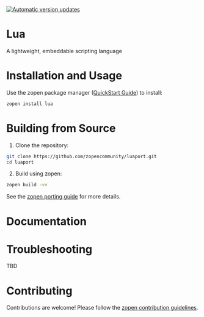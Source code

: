 [![Automatic version updates](https://github.com/ZOSOpenTools/luaport/actions/workflows/bump.yml/badge.svg)](https://github.com/ZOSOpenTools/luaport/actions/workflows/bump.yml)

# Lua

A lightweight, embeddable scripting language

# Installation and Usage

Use the zopen package manager ([QuickStart Guide](https://zopen.community/#/Guides/QuickStart)) to install:
```bash
zopen install lua
```

# Building from Source

1. Clone the repository:
```bash
git clone https://github.com/zopencommunity/luaport.git
cd luaport
```
2. Build using zopen:
```bash
zopen build -vv
```

See the [zopen porting guide](https://zopen.community/#/Guides/Porting) for more details.

# Documentation


# Troubleshooting
TBD

# Contributing
Contributions are welcome! Please follow the [zopen contribution guidelines](https://github.com/zopencommunity/meta/blob/main/CONTRIBUTING.md).
